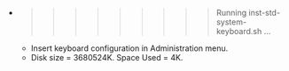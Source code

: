 * >>>>>>>>> Running inst-std-system-keyboard.sh ...
  * Insert keyboard configuration in Administration menu.
  * Disk size = 3680524K. Space Used = 4K.
